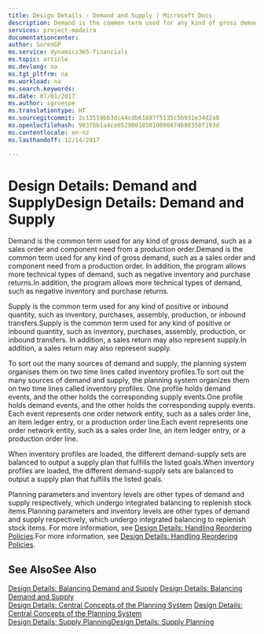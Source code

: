 ```yaml
---
title: Design Details - Demand and Supply | Microsoft Docs
description: Demand is the common term used for any kind of gross demand, such as a sales order and component need from a production order. In addition, the program allows more technical types of demand, such as negative inventory and purchase returns.
services: project-madeira
documentationcenter: 
author: SorenGP
ms.service: dynamics365-financials
ms.topic: article
ms.devlang: na
ms.tgt_pltfrm: na
ms.workload: na
ms.search.keywords: 
ms.date: 07/01/2017
ms.author: sgroespe
ms.translationtype: HT
ms.sourcegitcommit: 2c13559bb3dc44cdb61697f5135c5b931e34d2a8
ms.openlocfilehash: 983fbb1a4ce652900185010800474b80350f193d
ms.contentlocale: en-nz
ms.lasthandoff: 12/14/2017

---
```

# <a name="design-details-demand-and-supply"></a><span data-ttu-id="8bfa4-104">Design Details: Demand and Supply</span><span class="sxs-lookup"><span data-stu-id="8bfa4-104">Design Details: Demand and Supply</span></span>
<span data-ttu-id="8bfa4-105">Demand is the common term used for any kind of gross demand, such as a sales order and component need from a production order.</span><span class="sxs-lookup"><span data-stu-id="8bfa4-105">Demand is the common term used for any kind of gross demand, such as a sales order and component need from a production order.</span></span> <span data-ttu-id="8bfa4-106">In addition, the program allows more technical types of demand, such as negative inventory and purchase returns.</span><span class="sxs-lookup"><span data-stu-id="8bfa4-106">In addition, the program allows more technical types of demand, such as negative inventory and purchase returns.</span></span>  
  
 <span data-ttu-id="8bfa4-107">Supply is the common term used for any kind of positive or inbound quantity, such as inventory, purchases, assembly, production, or inbound transfers.</span><span class="sxs-lookup"><span data-stu-id="8bfa4-107">Supply is the common term used for any kind of positive or inbound quantity, such as inventory, purchases, assembly, production, or inbound transfers.</span></span> <span data-ttu-id="8bfa4-108">In addition, a sales return may also represent supply.</span><span class="sxs-lookup"><span data-stu-id="8bfa4-108">In addition, a sales return may also represent supply.</span></span>  
  
 <span data-ttu-id="8bfa4-109">To sort out the many sources of demand and supply, the planning system organises them on two time lines called inventory profiles.</span><span class="sxs-lookup"><span data-stu-id="8bfa4-109">To sort out the many sources of demand and supply, the planning system organizes them on two time lines called inventory profiles.</span></span> <span data-ttu-id="8bfa4-110">One profile holds demand events, and the other holds the corresponding supply events.</span><span class="sxs-lookup"><span data-stu-id="8bfa4-110">One profile holds demand events, and the other holds the corresponding supply events.</span></span> <span data-ttu-id="8bfa4-111">Each event represents one order network entity, such as a sales order line, an item ledger entry, or a production order line.</span><span class="sxs-lookup"><span data-stu-id="8bfa4-111">Each event represents one order network entity, such as a sales order line, an item ledger entry, or a production order line.</span></span>  
  
 <span data-ttu-id="8bfa4-112">When inventory profiles are loaded, the different demand-supply sets are balanced to output a supply plan that fulfills the listed goals.</span><span class="sxs-lookup"><span data-stu-id="8bfa4-112">When inventory profiles are loaded, the different demand-supply sets are balanced to output a supply plan that fulfills the listed goals.</span></span>  
  
 <span data-ttu-id="8bfa4-113">Planning parameters and inventory levels are other types of demand and supply respectively, which undergo integrated balancing to replenish stock items.</span><span class="sxs-lookup"><span data-stu-id="8bfa4-113">Planning parameters and inventory levels are other types of demand and supply respectively, which undergo integrated balancing to replenish stock items.</span></span> <span data-ttu-id="8bfa4-114">For more information, see [Design Details: Handling Reordering Policies](design-details-handling-reordering-policies.md).</span><span class="sxs-lookup"><span data-stu-id="8bfa4-114">For more information, see [Design Details: Handling Reordering Policies](design-details-handling-reordering-policies.md).</span></span>  
  
## <a name="see-also"></a><span data-ttu-id="8bfa4-115">See Also</span><span class="sxs-lookup"><span data-stu-id="8bfa4-115">See Also</span></span>  
 <span data-ttu-id="8bfa4-116">[Design Details: Balancing Demand and Supply](design-details-balancing-demand-and-supply.md) </span><span class="sxs-lookup"><span data-stu-id="8bfa4-116">[Design Details: Balancing Demand and Supply](design-details-balancing-demand-and-supply.md) </span></span>  
 <span data-ttu-id="8bfa4-117">[Design Details: Central Concepts of the Planning System](design-details-central-concepts-of-the-planning-system.md) </span><span class="sxs-lookup"><span data-stu-id="8bfa4-117">[Design Details: Central Concepts of the Planning System](design-details-central-concepts-of-the-planning-system.md) </span></span>  
 [<span data-ttu-id="8bfa4-118">Design Details: Supply Planning</span><span class="sxs-lookup"><span data-stu-id="8bfa4-118">Design Details: Supply Planning</span></span>](design-details-supply-planning.md)
